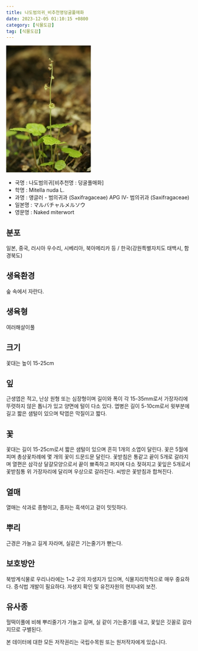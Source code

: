 ```yaml
---
title: 나도범의귀_비추천명덩굴풀매화
date: 2023-12-05 01:10:15 +0800
category: [식물도감]
tag: [식물도감]
---
```




![나도범의귀[비추천명 : 덩굴풀매화]](/assets/img/fileUpload/plants/basic/Saxifragaceae/Mitella/6890/6890_1_th2.jpg)
- 국명 : 나도범의귀[비추천명 : 덩굴풀매화]
- 학명 : Mitella nuda L.
- 과명 : 앵글러 - 범의귀과 (Saxifragaceae) APG Ⅳ- 범의귀과 (Saxifragaceae)
- 일본명 : マルバチャルメルソウ
- 영문명 : Naked miterwort


## 분포
일본, 중국, 러시아 우수리, 시베리아, 북아메리카 등 / 한국(강원특별자치도 태백시, 함경북도) 
## 생육환경
숲 속에서 자란다.
## 생육형
여러해살이풀 
## 크기
꽃대는 높이 15-25cm
## 잎
근생엽은 적고, 난상 원형 또는 심장형이며 길이와 폭이 각 15-35mm로서 가장자리에 뚜렷하지 않은 톱니가 있고 양면에 털이 다소 있다. 엽병은 길이 5-10cm로서 윗부분에 길고 짧은 샘털이 있으며 탁엽은 막질이고 짧다.
## 꽃
꽃대는 길이 15-25cm로서 짧은 샘털이 있으며 흔히 1개의 소엽이 달린다. 꽃은 5월에 피며 총상꽃차례에 몇 개의 꽃이 드문드문 달린다. 꽃받침은 통같고 끝이 5개로 갈라지며 열편은 삼각상 달걀모양으로서 끝이 뾰족하고 퍼지며 다소 젖혀지고 꽃잎은 5개로서 꽃받침통 위 가장자리에 달리며 우상으로 갈라진다. 씨방은 꽃받침과 합쳐진다.
## 열매
열매는 삭과로 종형이고, 종자는 흑색이고 겉이 밋밋하다.
## 뿌리
근경은 가늘고 길게 자라며, 실같은 기는줄기가 뻗는다.
## 보호방안
북방계식물로 우리나라에는 1~2 곳의 자생지가 있으며, 식물지리학적으로 매우 중요하다. 증식법 개발이 필요하다. 자생지 확인 및 유전자원의 현지내외 보전.
## 유사종
헐떡이풀에 비해 뿌리줄기가 가늘고 길며, 실 같이 가는줄기를 내고, 꽃잎은 깃꼴로 갈라지므로 구별된다. 






본 데이터에 대한 모든 저작권리는 국립수목원 또는 원저작자에게 있습니다.
